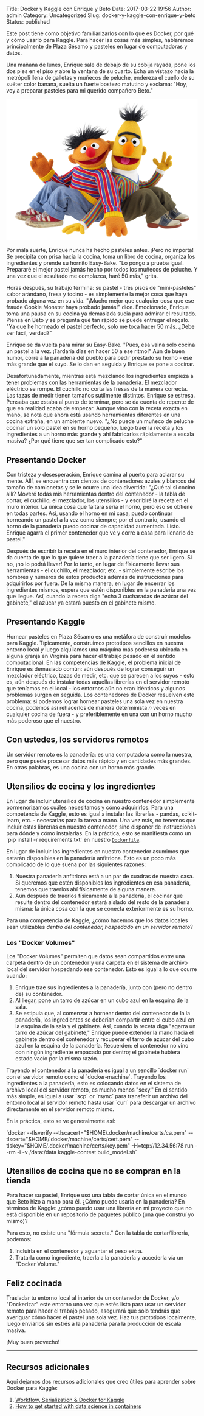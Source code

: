 Title: Docker y Kaggle con Enrique y Beto
Date: 2017-03-22 19:56
Author: admin
Category: Uncategorized
Slug: docker-y-kaggle-con-enrique-y-beto
Status: published

Este post tiene como objetivo familiarizarlos con lo que es Docker, por
qué y cómo usarlo para Kaggle. Para hacer las cosas más simples,
hablaremos principalmente de Plaza Sésamo y pasteles en lugar de
computadoras y datos.

Una mañana de lunes, Enrique sale de debajo de su cobija rayada, pone
los dos pies en el piso y abre la ventana de su cuarto. Echa un vistazo
hacia la metrópoli llena de galletas y muñecos de peluche, endereza el
cuello de su suéter color banana, suelta un fuerte bostezo matutino y
exclama: "Hoy, voy a preparar pasteles para mi querido compañero Beto."

![](images/ernie_and_bert.png)

Por mala suerte, Enrique nunca ha hecho pasteles antes. ¡Pero no
importa! Se precipita con prisa hacia la cocina, toma un libro de
cocina, organiza los ingredientes y prende su hornito Easy-Bake. "Lo
pongo a prueba igual. Prepararé el mejor pastel jamás hecho por todos
los muñecos de peluche. Y una vez que el resultado me complazca, haré 50
más," grita.

Horas después, su trabajo termina: su pastel - tres pisos de
"mini-pasteles" sabor arándano, fresa y tocino - es simplemente la mejor
cosa que haya probado alguna vez en su vida. "¡Mucho mejor que cualquier
cosa que ese fraude Cookie Monster haya probado jamás!" dice.
Emocionado, Enrique toma una pausa en su cocina ya demasiada sucia para
admirar el resultado. Piensa en Beto y se pregunta qué tan rápido se
puede entregar el regalo. "Ya que he horneado el pastel perfecto, solo
me toca hacer 50 más. ¿Debe ser fácil, verdad?"

Enrique se da vuelta para mirar su Easy-Bake. "Pues, esa vaina solo
cocina un pastel a la vez. ¡Tardaría días en hacer 50 a ese ritmo!" Aún
de buen humor, corre a la panadería del pueblo para pedir prestado su
horno - ese más grande que el suyo. Se lo dan en seguida y Enrique se
pone a cocinar.

Desafortunadamente, mientras está mezclando los ingredientes empieza a
tener problemas con las herramientas de la panadería. El mezclador
eléctrico se rompe. El cuchillo no corta las fresas de la manera
correcta. Las tazas de medir tienen tamaños sutilmente distintos.
Enrique se estresa. Pensaba que estaba al punto de terminar, pero se da
cuenta de repente de que en realidad acaba de empezar. Aunque vino con
la receta exacta en mano, se nota que ahora está usando herramientas
diferentes en una cocina extraña, en un ambiente nuevo. "¿No puede un
muñeco de peluche cocinar un solo pastel en su horno pequeño, luego
traer la receta y los ingredientes a un horno más grande y ahí
fabricarlos rápidamente a escala masiva? ¿Por qué tiene que ser tan
complicado esto?"

Presentando Docker
------------------

Con tristeza y desesperación, Enrique camina al puerto para aclarar su
mente. Allí, se encuentra con cientos de contenedores azules y blancos
del tamaño de camionetas y se le ocurre una idea divertida: "¿Qué tal si
cocino allí? Moveré todas mis herramientas dentro del contenedor - la
tabla de cortar, el cuchillo, el mezclador, los utensilios - y escribiré
la receta en el muro interior. La única cosa que faltará sería el horno,
pero eso se obtiene en todas partes. Así, usando el horno en mi casa,
puedo continuar horneando un pastel a la vez como siempre; por el
contrario, usando el horno de la panadería puedo cocinar de capacidad
aumentada. Listo. Enrique agarra el primer contenedor que ve y corre a
casa para llenarlo de pastel."

Después de escribir la receta en el muro interior del contenedor,
Enrique se da cuenta de que lo que quiere traer a la panadería tiene que
ser ligero. Si no, ¡no lo podrá llevar! Por lo tanto, en lugar de
físicamente llevar sus herramientas - el cuchillo, el mezclador, etc. -
simplemente escribe los nombres y números de estos productos además de
instrucciones para adquirirlos por fuera. De la misma manera, en lugar
de encerrar los ingredientes mismos, espera que estén disponibles en la
panadería una vez que llegue. Así, cuando la receta diga "echa 3
cucharadas de azúcar del gabinete," el azúcar ya estará puesto en el
gabinete mismo.

Presentando Kaggle
------------------

Hornear pasteles en Plaza Sésamo es una metáfora de construir modelos
para Kaggle. Típicamente, construimos prototipos sencillos en nuestra
entorno local y luego alquilamos una máquina más poderosa ubicada en
alguna granja en Virginia para hacer el trabajo pesado en el sentido
computacional. En las competencias de Kaggle, el problema inicial de
Enrique es demasiado común: aún después de lograr conseguir un mezclador
eléctrico, tazas de medir, etc. que se parecen a los suyos - esto es,
aún después de instalar todas aquellas librerías en el servidor remoto
que teníamos en el local - los entornos aún no eran idénticos y algunos
problemas surgen en seguida. Los contenedores de Docker resuelven este
problema: si podemos lograr hornear pasteles una sola vez en nuestra
cocina, podemos así rehacerlos de manera determinista *n* veces en
cualquier cocina de fuera - y preferiblemente en una con un horno mucho
más poderoso que el nuestro.

Con ustedes, los servidores remotos
-----------------------------------

Un servidor remoto es la panadería: es una computadora como la nuestra,
pero que puede procesar datos más rápido y en cantidades más grandes. En
otras palabras, es una cocina con un horno más grande.

Utensilios de cocina y los ingredientes
---------------------------------------

En lugar de incluir utensilios de cocina en nuestro contenedor
simplemente pormenorizamos cuáles necesitamos y cómo adquirirlos. Para
una competencia de Kaggle, esto es igual a instalar las librerías -
pandas, scikit-learn, etc. - necesarias para la tarea a mano. Una vez
más, no tenemos que incluir estas librerías en nuestro contenedor, sino
disponer de instrucciones para dónde y cómo instalarlas. En la práctica,
esto se manifiesta como un \`pip install -r requirements.txt\` en
nuestro
[`Dockerfile`](https://docs.docker.com/engine/reference/builder/).

En lugar de incluir los ingredientes en nuestro contenedor asumimos que
estarán disponibles en la panadería anfitriona. Esto es un poco más
complicado de lo que suena por las siguientes razones:

1.  Nuestra panadería anfitriona está a un par de cuadras de nuestra
    casa. Si queremos que estén disponibles los ingredientes en esa
    panadería, tenemos que traerlos ahí físicamente de alguna manera.
2.  Aún después de traerlos físicamente a la panadería, el cocinar que
    resulte dentro del contenedor estará aislado del resto de la
    panadería misma: la única cosa con la que se conecta exteriormente
    es su horno.

Para una competencia de Kaggle, ¿cómo hacemos que los datos locales sean
utilizables *dentro del contenedor, hospedado en un servidor remoto*?

### Los "Docker Volumes"

Los "Docker Volumes" permiten que datos sean compartidos entre una
carpeta dentro de un contenedor y una carpeta en el sistema de archivo
local del servidor hospedando ese contenedor. Esto es igual a lo que
ocurre cuando:

1.  Enrique trae sus ingredientes a la panadería, junto con (pero no
    dentro de) su contenedor.
2.  Al llegar, pone un tarro de azúcar en un cubo azul en la esquina de
    la sala.
3.  Se estipula que, al comenzar a hornear dentro del contenedor de la
    la panadería, los ingredientes se deberían compartir entre el cubo
    azul en la esquina de la sala y el gabinete. Así, cuando la receta
    diga "agarra un tarro de azúcar del gabinete," Enrique puede
    extender la mano hacia el gabinete dentro del contenedor y recuperar
    el tarro de azúcar del cubo azul en la esquina de la panadería.
    Recuerden: el contenedor no vino con ningún ingrediente empacado por
    dentro; el gabinete hubiera estado vacío por la misma razón.

Trayendo el contenedor a la panadería es igual a un sencillo \`docker
run\` con el servidor remoto como el \`docker-machine\`. Trayendo los
ingredientes a la panadería, esto es colocando datos en el sistema de
archivo local del servidor remoto, es mucho menos "sexy." En el sentido
más simple, es igual a usar \`scp\` or \`rsync\` para transferir un
archivo del entorno local al servidor remoto hasta usar \`curl\` para
descargar un archivo directamente en el servidor remoto mismo.

En la práctica, esto se ve generalmente así:

\`docker --tlsverify --tlscacert="$HOME/.docker/machine/certs/ca.pem"
--tlscert="$HOME/.docker/machine/certs/cert.pem"
--tlskey="$HOME/.docker/machine/certs/key.pem" -H=tcp://12.34.56:78
run --rm -i -v /data:/data kaggle-contest build_model.sh\`

Utensilios de cocina que no se compran en la tienda
---------------------------------------------------

Para hacer su pastel, Enrique usó una tabla de cortar única en el mundo
que Beto hizo a mano para él. ¿Cómo puede usarla en la panadería? En
términos de Kaggle: ¿cómo puedo usar una librería en mi proyecto que no
está disponible en un repositorio de paquetes público (una que construí
yo mismo)?

Para esto, no existe una "fórmula secreta." Con la tabla de
cortar/librería, podemos:

1.  Incluirla en el contenedor y aguantar el peso extra.
2.  Tratarla como ingrediente, traerla a la panadería y accederla vía un
    "Docker Volume."

Feliz cocinada
--------------

Trasladar tu entorno local al interior de un contenedor de Docker, y/o
"Dockerizar" este entorno una vez que estés listo para usar un servidor
remoto para hacer el trabajo pesado, asegurará que solo tendrás que
averiguar cómo hacer el pastel una sola vez. Haz tus prototipos
localmente, luego enviarlos sin estrés a la panadería para la producción
de escala masiva.

¡Muy buen provecho!

---

Recursos adicionales
--------------------

Aquí dejamos dos recursos adicionales que creo útiles para aprender
sobre Docker para Kaggle:

1.  [Workflow, Serialization & Docker for
    Kaggle](https://speakerdeck.com/smly/workflow-serialization-and-docker-for-kaggle)
2.  [How to get started with data science in
    containers](http://blog.kaggle.com/2016/02/05/how-to-get-started-with-data-science-in-containers/)
